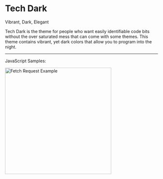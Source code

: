 # Tech Dark

Vibrant, Dark, Elegant

Tech Dark is the theme for people who want easily identifiable code bits without the over saturated mess that can come with some themes. This theme contains vibrant, yet dark colors that allow you to program into the night.

---

JavaScript Samples:

<img src="https://ik.imagekit.io/tehcn/code-2_07g8KPDzP.png" alt="Fetch Request Example" width="350"/>
